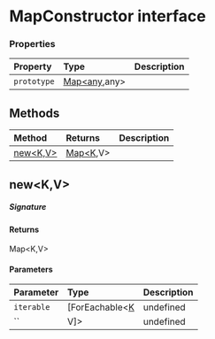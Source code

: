 # MapConstructor interface










### Properties

| Property	   | Type	| Description|
|:-------------|:-------|:-----------|
|`prototype`      | [Map<any](Map.md),any> |  |




## Methods

| Method	   |  Returns	| Description|
|:-------------|:-------|:-----------|
|[new<K,V>](#new<k,v>~b1yc9)      | [Map<K](Map.md),V> |  |



## new<K,V>



##### Signature

#### Returns
Map<K,V>

#### Parameters


| Parameter	   | Type    | Description |
|:-------------|:---------------|:------------|
| `iterable`    | [ForEachable<[K](ForEachable.md) | undefined |
| ``    | V]> | undefined |

